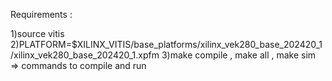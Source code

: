 Requirements :

1)source vitis
2)PLATFORM=$XILINX_VITIS/base_platforms/xilinx_vek280_base_202420_1/xilinx_vek280_base_202420_1.xpfm
3)make compile , make all , make sim => commands to compile and run 




